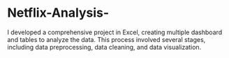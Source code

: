 # Netflix-Analysis-
I developed a comprehensive project in Excel, creating multiple dashboard and tables to analyze the data. This process involved several stages, including data preprocessing, data cleaning, and data visualization.
